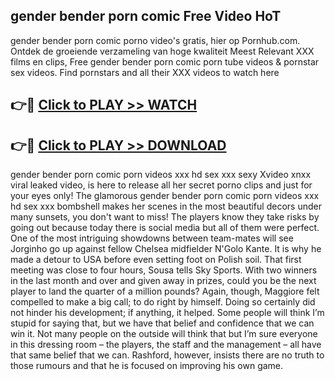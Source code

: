 ## gender bender porn comic Free Video HoT 

gender bender porn comic porno video's gratis, hier op Pornhub.com. Ontdek de groeiende verzameling van hoge kwaliteit Meest Relevant XXX films en clips,
Free gender bender porn comic porn tube videos & pornstar sex videos. Find pornstars and all their XXX videos to watch here


## 👉🔴 [Click to PLAY >> WATCH](http://us.freeplayer.one?title=gender_bender_porn_comic&ref=16D)

## 👉🔴 [Click to PLAY >> DOWNLOAD](http://us.freeplayer.one?title=gender_bender_porn_comic&ref=16D)


gender bender porn comic porn videos xxx hd sex xxx sexy Xvideo xnxx viral leaked video, is here to release all her secret porno clips and just for your eyes only! The glamorous gender bender porn comic porn videos xxx hd sex xxx bombshell makes her scenes in the most beautiful decors under many sunsets, you don't want to miss! The players know they take risks by going out because today there is social media but all of them were perfect. One of the most intriguing showdowns between team-mates will see Jorginho go up against fellow Chelsea midfielder N'Golo Kante. It is why he made a detour to USA before even setting foot on Polish soil. That first meeting was close to four hours, Sousa tells Sky Sports. With two winners in the last month and over and given away in prizes, could you be the next player to land the quarter of a million pounds? Again, though, Maggiore felt compelled to make a big call; to do right by himself. Doing so certainly did not hinder his development; if anything, it helped. Some people will think I’m stupid for saying that, but we have that belief and confidence that we can win it. Not many people on the outside will think that but I’m sure everyone in this dressing room – the players, the staff and the management – all have that same belief that we can. Rashford, however, insists there are no truth to those rumours and that he is focused on improving his own game.